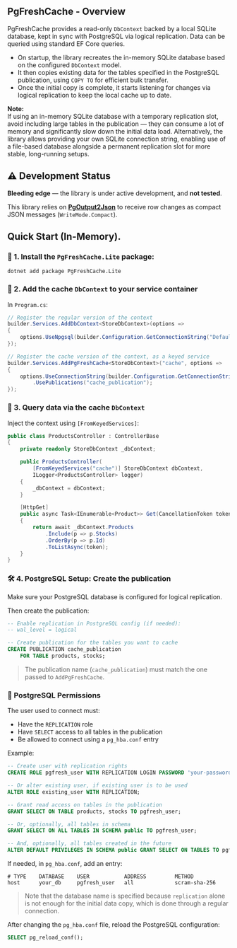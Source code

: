 ## PgFreshCache - Overview

PgFreshCache provides a read-only `DbContext` backed by a local SQLite database, kept in sync with PostgreSQL via logical replication. Data can be queried using standard EF Core queries.

- On startup, the library recreates the in-memory SQLite database based on the configured `DbContext` model.
- It then copies existing data for the tables specified in the PostgreSQL publication, using `COPY TO` for efficient bulk transfer.
- Once the initial copy is complete, it starts listening for changes via logical replication to keep the local cache up to date.

**Note:**  
If using an in-memory SQLite database with a temporary replication slot, avoid including large tables in the publication — they can consume a lot of memory and significantly slow down the initial data load. 
Alternatively, the library allows providing your own SQLite connection string, enabling use of a file-based database alongside a permanent replication slot for more stable, long-running setups.

## ⚠️ Development Status

**Bleeding edge** — the library is under active development, and **not tested**.

This library relies on **[PgOutput2Json](https://github.com/PgOutput2Json/PgOutput2Json)** to receive row changes as compact JSON messages (`WriteMode.Compact`).

## Quick Start (In-Memory).

### 🔧 1. Install the `PgFreshCache.Lite` package:

```text
dotnet add package PgFreshCache.Lite
```

### 🔧 2. Add the cache `DbContext` to your service container

In `Program.cs`:

```csharp
// Register the regular version of the context
builder.Services.AddDbContext<StoreDbContext>(options =>
{
    options.UseNpgsql(builder.Configuration.GetConnectionString("DefaultConnection"));
});

// Register the cache version of the context, as a keyed service
builder.Services.AddPgFreshCache<StoreDbContext>("cache", options =>
{
    options.UseConnectionString(builder.Configuration.GetConnectionString("DefaultConnection")) 
        .UsePublications("cache_publication");
});
```

### 🧪 3. Query data via the cache `DbContext`

Inject the context using `[FromKeyedServices]`:

```csharp
public class ProductsController : ControllerBase
{
    private readonly StoreDbContext _dbContext;

    public ProductsController(
        [FromKeyedServices("cache")] StoreDbContext dbContext,
        ILogger<ProductsController> logger)
    {
        _dbContext = dbContext;
    }

    [HttpGet]
    public async Task<IEnumerable<Product>> Get(CancellationToken token)
    {
        return await _dbContext.Products
            .Include(p => p.Stocks)
            .OrderBy(p => p.Id)
            .ToListAsync(token);
    }
}
```

### 🛠 4. PostgreSQL Setup: Create the publication

Make sure your PostgreSQL database is configured for logical replication.

 Then create the publication:

```sql
-- Enable replication in PostgreSQL config (if needed):
-- wal_level = logical

-- Create publication for the tables you want to cache
CREATE PUBLICATION cache_publication
    FOR TABLE products, stocks;
```

> The publication name (`cache_publication`) must match the one passed to `AddPgFreshCache`.

### 🔐 PostgreSQL Permissions

The user used to connect must:

- Have the `REPLICATION` role
- Have `SELECT` access to all tables in the publication
- Be allowed to connect using a `pg_hba.conf` entry

Example:

```sql
-- Create user with replication rights
CREATE ROLE pgfresh_user WITH REPLICATION LOGIN PASSWORD 'your-password';

-- Or alter existing user, if existing user is to be used
ALTER ROLE existing_user WITH REPLICATION;

-- Grant read access on tables in the publication
GRANT SELECT ON TABLE products, stocks TO pgfresh_user;

-- Or, optionally, all tables in schema
GRANT SELECT ON ALL TABLES IN SCHEMA public TO pgfresh_user;

-- And, optionally, all tables created in the future
ALTER DEFAULT PRIVILEGES IN SCHEMA public GRANT SELECT ON TABLES TO pgfresh_user;
```

If needed, in `pg_hba.conf`, add an entry:

```text
# TYPE    DATABASE    USER           ADDRESS         METHOD
host      your_db     pgfresh_user   all             scram-sha-256
```
> Note that the database name is specified because `replication` alone is not enough for the initial data copy, which is done through a regular connection.

After changing the `pg_hba.conf` file, reload the PostgreSQL configuration:

```sql
SELECT pg_reload_conf();
```
